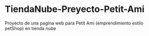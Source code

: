 # TiendaNube-Preyecto-Petit-Ami
Proyecto de una pagina web para Petit Ami (emprendimiento estilo petShop) en tienda nube
